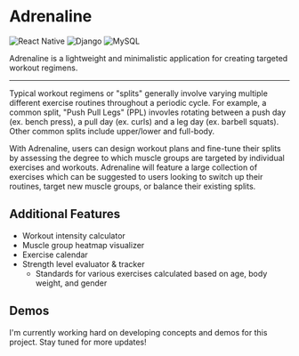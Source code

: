 # Adrenaline

![React Native](https://img.shields.io/badge/react_native-%2320232a.svg?style=for-the-badge&logo=react&logoColor=%2361DAFB)
![Django](https://img.shields.io/badge/django-%23092E20.svg?style=for-the-badge&logo=django&logoColor=white)
![MySQL](https://img.shields.io/badge/mysql-4479A1.svg?style=for-the-badge&logo=mysql&logoColor=white)

Adrenaline is a lightweight and minimalistic application for creating targeted workout regimens.

---

Typical workout regimens or "splits" generally involve varying multiple different exercise routines throughout a periodic cycle. For example, a common split, "Push Pull Legs" (PPL) invovles rotating between a push day (ex. bench press), a pull day (ex. curls) and a leg day (ex. barbell squats). Other common splits include upper/lower and full-body.

With Adrenaline, users can design workout plans and fine-tune their splits by assessing the degree to which muscle groups are targeted by individual exercises and workouts. Adrenaline will feature a large collection of exercises which can be suggested to users looking to switch up their routines, target new muscle groups, or balance their existing splits.

## Additional Features

- Workout intensity calculator
- Muscle group heatmap visualizer
- Exercise calendar
- Strength level evaluator & tracker
  - Standards for various exercises calculated based on age, body weight, and gender

## Demos

I'm currently working hard on developing concepts and demos for this project. Stay tuned for more updates!
